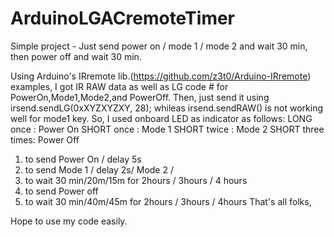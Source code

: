 # ArduinoLGACremoteTimer
Simple project - Just send power on / mode 1 / mode 2 and wait 30 min, then power off and wait 30 min. 

Using Arduino's IRremote lib.(https://github.com/z3t0/Arduino-IRremote) examples, 
I got IR RAW data as well as LG code # for PowerOn,Mode1,Mode2,and PowerOff. 
Then, just send it using irsend.sendLG(0xXYZXYZXY, 28); whileas irsend.sendRAW() is not working well for mode1 key. 
So, I used onboard LED as indicator as follows:
LONG once : Power On
SHORT once : Mode 1
SHORT twice : Mode 2
SHORT three times: Power Off

1) to send Power On / delay 5s
2) to send Mode 1 / delay 2s/ Mode 2 / 
3) to wait 30 min/20m/15m for 2hours / 3hours / 4 hours
4) to send Power off 
5) to wait 30 min/40m/45m for 2hours / 3hours / 4hours
That's all folks,

Hope to use my code easily.
